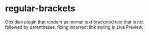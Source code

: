 # regular-brackets
 Obsidian plugin that renders as normal text bracketed text that is not followed by parentheses, fixing incorrect link styling in Live Preview.

